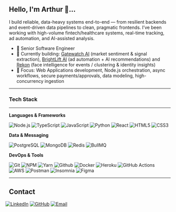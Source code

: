 ## Hello, I'm Arthur 👋...

I build reliable, data-heavy systems end-to-end — from resilient backends and event-driven data pipelines to clean, pragmatic frontends. I’ve been working with high-volume fintech/healthcare systems, real-time tracking, ad automation, and AI-assisted analysis.

* 🧠 Senior Software Engineer
* 🔭 Currently building: <a href="https://github.com/retailsparks/">Gatewatch AI</a> (market sentiment & signal extraction), <a href="https://github.com/brightlift/">BrightLift AI</a> (ad automation + AI recommendations) and <a href="https://github.com/rekonapp/">Rekon</a> (face intelligence for events / clustering & identity insights)
* 🧰 Focus: Web Applications development, Node.js orchestration, async workflows, secure payments/approvals, data modeling, high-concurrency ingestion

<hr style="height: 1px; margin: 0;">

### Tech Stack

<hr style="height: 1px; margin-bottom:8px;">

**Languages & Frameworks**

![Node.js](https://img.shields.io/badge/-Node.js-333333?style=flat\&logo=node.js)
![TypeScript](https://img.shields.io/badge/-TypeScript-333333?style=flat\&logo=typescript)
![JavaScript](https://img.shields.io/badge/-JavaScript-333333?style=flat\&logo=javascript)
![Python](https://img.shields.io/badge/-Python-333333?style=flat\&logo=python)
![React](https://img.shields.io/badge/-React-333333?style=flat\&logo=react)
![HTML5](https://img.shields.io/badge/-HTML5-333333?style=flat\&logo=HTML5)
![CSS3](https://img.shields.io/badge/-CSS3-333333?style=flat\&logo=CSS)

**Data & Messaging**

![PostgreSQL](https://img.shields.io/badge/-PostgreSQL-333333?style=flat\&logo=postgresql)
![MongoDB](https://img.shields.io/badge/-MongoDB-333333?style=flat\&logo=mongodb)
![Redis](https://img.shields.io/badge/-Redis-333333?style=flat\&logo=redis)
![BullMQ](https://img.shields.io/badge/-BullMQ-333333?style=flat\&logo=rabbitmq)

**DevOps & Tools**

![Git](https://img.shields.io/badge/-Git-333333?style=flat\&logo=git)
![NPM](https://img.shields.io/badge/-npm-333333?style=flat\&logo=npm)
![Yarn](https://img.shields.io/badge/-yarn-333333?style=flat\&logo=yarn)
![Github](https://img.shields.io/badge/-Github-333333?style=flat\&logo=github)
![Docker](https://img.shields.io/badge/-Docker-333333?style=flat\&logo=docker)
![Heroku](https://img.shields.io/badge/-Heroku-333333?style=flat\&logo=heroku)
![GitHub Actions](https://img.shields.io/badge/-GitHub%20Actions-333333?style=flat\&logo=githubactions)
![AWS](https://img.shields.io/badge/-AWS-333333?style=flat\&logo=amazonaws)
![Postman](https://img.shields.io/badge/-Postman-333333?style=flat\&logo=postman)
![Insomnia](https://img.shields.io/badge/-Insomnia-333333?style=flat\&logo=insomnia)
![Figma](https://img.shields.io/badge/-Figma-333333?style=flat\&logo=figma)

<hr>

## Contact

<span style="margin: -11px">[![LinkedIn](https://img.shields.io/badge/-LinkedIn-blue?style=flat-square\&logo=Linkedin\&logoColor=white)](https://www.linkedin.com/in/cabralarthur/)
[![GitHub](https://img.shields.io/github/followers/CabralArthur?label=follow\&style=social)](https://github.com/CabralArthur)
[![Email](https://img.shields.io/badge/-arthurcabral.dev@gmail.com-006bed?style=flat-square\&logo=Gmail\&logoColor=white)](mailto:arthurcabral.dev@gmail.com)
</span>

